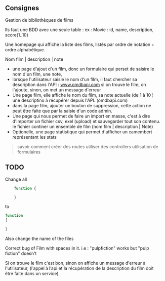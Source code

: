 ## Consignes   
Gestion de bibliothèques de films 

Ils faut une BDD avec une seule table : ex : 
Movie : id, name, description, score(1..10)

Une homepage qui affiche la liste des films, listés par ordre de notation + ordre alphabétique. 

Nom film | description | note 

* une page d'ajout d'un film, donc un formulaire qui perset de saisire le nom d'un film, une note,
* lorsque l'utilisateur saisie le nom d'un film, il faut chercher sa description dans l'API : www.omdbapi.com 
		si on trouve le film, on l'ajoute, sinon, on met un message d'erreur 
* Une page film, elle affiche le nom du film, sa note actuelle (de 1 à 10 ) une descriptino à récupérer depuis l'API. (omdbapi.com)  
* dans la page film, ajouter un bouton de suppression, cette action    ne peut être faite que par la saisie d'un code admin.
* Une page qui nous permet de faire un import en masse, c'est à dire d'importer un fichier csv, exel (upload) et sauvegarder tout son contenu. 
		le fichier continer un ensemble de film (nom film | description | Note)  
* Optionelle, une page statistique qui permet d'afficher un camembert représentant les stats  


> savoir comment créer des routes 
> utiliser des controllers 
> utilisation de formulaires 

## TODO    

Change all 
```php 
	function {

	}
```
to 
```php 
function 
{

}
```

Also change the name of the files 

Correct bug of Film with spaces in it. i.e : "pulpfiction" works but "pulp fiction" doesn't

Si on trouve le film c'est bon, sinon on affiche un message d'erreur à l'utilisateur,
(l’appel à l’api et la récupération de la description du film doit être faite dans un service)
